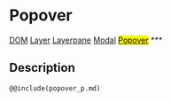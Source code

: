 # Popover
<span class="inheritance">
<a href="#Documentation/core/dom">DOM</a>
<a class="inheritance" href="#Documentation/elements/layer">Layer</a>
<a class="inheritance" href="#Documentation/elements/layerpane">Layerpane</a>
<a class="inheritance" href="#Documentation/elements/modal">Modal</a>
<a class="inheritance" href="#Documentation/elements/popover"><mark>Popover</mark></a>
</span>
***

## Description

```div-parameter
@@include(popover_p.md)
```